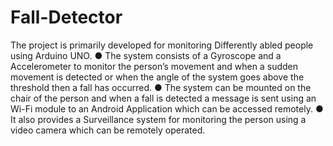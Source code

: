 # Fall-Detector
The project is primarily developed for monitoring Differently abled people using Arduino UNO.
●	The system consists of a Gyroscope and a Accelerometer to monitor the person’s movement and when a sudden movement is detected or when the angle of the system goes above the threshold then a fall has occurred.
●	The system can be mounted on the chair of the person and when a fall is detected a message is sent using an Wi-Fi module to an Android Application which can be accessed remotely. 
●	It also provides a Surveillance system for monitoring the person using a video camera which can be remotely operated.
